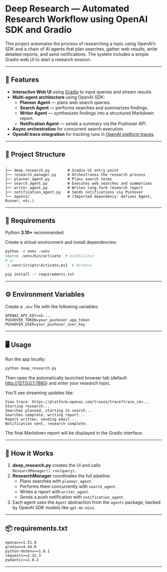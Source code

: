 # Deep Research — Automated Research Workflow using OpenAI SDK and Gradio

This project automates the process of researching a topic using OpenAI’s SDK and a chain of AI agents that plan searches, gather web results, write detailed reports, and send notifications. The system includes a simple Gradio web UI to start a research session.

---

## 🚀 Features
- **Interactive Web UI** using [Gradio](https://www.gradio.app/) to input queries and stream results.
- **Multi-agent architecture** using OpenAI SDK:
  - **Planner Agent** — plans web search queries.
  - **Search Agent** — performs searches and summarizes findings.
  - **Writer Agent** — synthesizes findings into a structured Markdown report.
  - **Notification Agent** — sends a summary via the Pushover API.
- **Async orchestration** for concurrent search execution.
- **OpenAI trace integration** for tracking runs in [OpenAI platform traces](https://platform.openai.com/traces).

---

## 📂 Project Structure
```
.
├── deep_research.py        # Gradio UI entry point
├── research_manager.py     # Orchestrates the research process
├── planner_agent.py        # Plans search terms
├── search_agent.py         # Executes web searches and summarizes
├── writer_agent.py         # Writes long-form research report
├── notification_agent.py   # Sends notifications via Pushover
└── agents/                 # (Imported dependency: defines Agent, Runner, etc.)
```

---

## 🧩 Requirements

Python **3.10+** recommended.

Create a virtual environment and install dependencies:

```bash
python -m venv .venv
source .venv/bin/activate  # macOS/Linux
# or
.\.venv\Scripts\Activate.ps1  # Windows

pip install -r requirements.txt
```

---

## ⚙️ Environment Variables

Create a `.env` file with the following variables:

```
OPENAI_API_KEY=sk-...
PUSHOVER_TOKEN=your_pushover_app_token
PUSHOVER_USER=your_pushover_user_key
```

---

## 🖥️ Usage

Run the app locally:

```bash
python deep_research.py
```

Then open the automatically launched browser tab (default: http://127.0.0.1:7860) and enter your research topic.

You’ll see streaming updates like:
```
View trace: https://platform.openai.com/traces/trace?trace_id=...
Starting research...
Searches planned, starting to search...
Searches complete, writing report...
Report written, sending email...
Notification sent, research complete.
```

The final Markdown report will be displayed in the Gradio interface.

---

## 🧠 How it Works

1. **deep_research.py** creates the UI and calls `ResearchManager().run(query)`.
2. **ResearchManager** coordinates the full pipeline:
   - Plans searches with `planner_agent`.
   - Performs them concurrently with `search_agent`.
   - Writes a report with `writer_agent`.
   - Sends a push notification with `notification_agent`.
3. Each agent uses the `Agent` abstraction from the `agents` package, backed by OpenAI SDK models like `gpt-4o-mini`.

---

## 📦 requirements.txt
```
openai>=1.51.0
gradiο>=4.44.0
python-dotenv>=1.0.1
requests>=2.32.3
pydantic>=2.8.2
```
---

